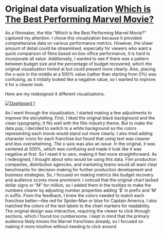 # Original data visualization [Which is The Best Performing Marvel Movie?](https://informationisbeautiful.net/visualizations/which-is-the-best-performing-marvel-movie/)


As a filmmaker, the title "Which is the Best Performing Marvel Movie?" captured my attention. I chose this visualization because it provided comprehensive data on various performance metrics. However, the sheer amount of detail could be streamlined, especially for viewers who want a quick comparison of films based on box office performance, it is hard to incorporate all value. Additionally, I wanted to see if there was a pattern between budget size and the percentage of budget recovered, which the original visualization hinted at but could present more clearly. Also, placing the x-axis in the middle at a 500% value (rather than starting from 0%) was confusing, as it initially looked like a negative value, so I wanted to improve it for a clearer look.


Here are my redesigned 4 different visualizations.

<div class='tableauPlaceholder' id='viz1731638408166' style='position: relative'><noscript><a href='#'><img alt='Dashboard 1 ' src='https:&#47;&#47;public.tableau.com&#47;static&#47;images&#47;Ma&#47;Marvelmovies1113_Assignment3&#47;Dashboard1&#47;1_rss.png' style='border: none' /></a></noscript><object class='tableauViz'  style='display:none;'><param name='host_url' value='https%3A%2F%2Fpublic.tableau.com%2F' /> <param name='embed_code_version' value='3' /> <param name='site_root' value='' /><param name='name' value='Marvelmovies1113_Assignment3&#47;Dashboard1' /><param name='tabs' value='no' /><param name='toolbar' value='yes' /><param name='static_image' value='https:&#47;&#47;public.tableau.com&#47;static&#47;images&#47;Ma&#47;Marvelmovies1113_Assignment3&#47;Dashboard1&#47;1.png' /> <param name='animate_transition' value='yes' /><param name='display_static_image' value='yes' /><param name='display_spinner' value='yes' /><param name='display_overlay' value='yes' /><param name='display_count' value='yes' /><param name='language' value='en-US' /><param name='filter' value='publish=yes' /></object></div>               
<script type='text/javascript'>                   
  var divElement = document.getElementById('viz1731638408166');                  
  var vizElement = divElement.getElementsByTagName('object')[0];              
  if ( divElement.offsetWidth > 800 ) { vizElement.style.width='1000px';vizElement.style.height='2027px';} else if ( divElement.offsetWidth > 500 ) { vizElement.style.width='1000px';vizElement.style.height='2027px';} else { vizElement.style.width='100%';vizElement.style.height='1227px';}                   
  var scriptElement = document.createElement('script');                   
  scriptElement.src = 'https://public.tableau.com/javascripts/api/viz_v1.js';                    vizElement.parentNode.insertBefore(scriptElement, vizElement);              
</script>

As I went through the visualization, I started making a few adjustments to improve the storytelling. First, I liked the original black background and the clean typography; it fits well with the film industry theme. But to make the data pop, I decided to switch to a white background so the colors representing each movie would stand out more clearly. I also tried adding character icons for each franchise but found that using text was cleaner and less overwhelming.
The x-axis was also an issue. In the original, it was centered at 500%, which was confusing and made it look like it was negative at first. So I reset it to zero, making it feel more straightforward.
As I redesigned, I thought about who would be using this data. Film production companies, distribution agencies, and marketing teams would all want clear benchmarks for decision-making for further production development and business strategies. So, I focused on making metrics like budget recovery and audience scores more prominent. I noticed that the original chart lacked dollar signs or “M” for million, so I added them in the tooltips to make the numbers clearer by adjusting number properties adding ‘$’ in prefix and ‘M’ in suffix.
From the feedback, I knew the colors needed to match each franchise better—like red for Spider-Man or blue for Captain America. I also matched the colors of the text labels to the chart markers for readability. The original design was interactive, requiring the viewer to click through sections, which I found too cumbersome. I kept in mind that the primary audience likely knows the Marvel franchises already, so I focused on making it more intuitive without needing to click around.



